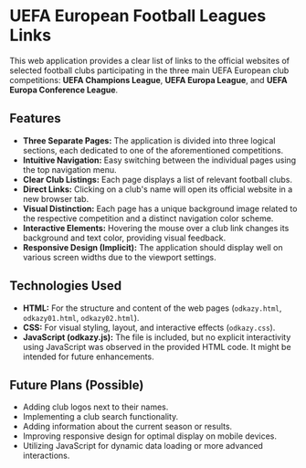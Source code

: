 # UEFA European Football Leagues Links

This web application provides a clear list of links to the official websites of selected football clubs participating in the three main UEFA European club competitions: **UEFA Champions League**, **UEFA Europa League**, and **UEFA Europa Conference League**.

## Features

* **Three Separate Pages:** The application is divided into three logical sections, each dedicated to one of the aforementioned competitions.
* **Intuitive Navigation:** Easy switching between the individual pages using the top navigation menu.
* **Clear Club Listings:** Each page displays a list of relevant football clubs.
* **Direct Links:** Clicking on a club's name will open its official website in a new browser tab.
* **Visual Distinction:** Each page has a unique background image related to the respective competition and a distinct navigation color scheme.
* **Interactive Elements:** Hovering the mouse over a club link changes its background and text color, providing visual feedback.
* **Responsive Design (Implicit):** The application should display well on various screen widths due to the viewport settings.

## Technologies Used

* **HTML:** For the structure and content of the web pages (`odkazy.html`, `odkazy01.html`, `odkazy02.html`).
* **CSS:** For visual styling, layout, and interactive effects (`odkazy.css`).
* **JavaScript (odkazy.js):** The file is included, but no explicit interactivity using JavaScript was observed in the provided HTML code. It might be intended for future enhancements.

## Future Plans (Possible)

* Adding club logos next to their names.
* Implementing a club search functionality.
* Adding information about the current season or results.
* Improving responsive design for optimal display on mobile devices.
* Utilizing JavaScript for dynamic data loading or more advanced interactions.
